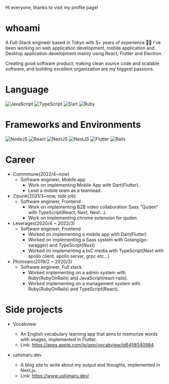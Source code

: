 Hi everyone, thanks to visit my profile page!

# whoami
A Full-Stack engineer based in Tokyo with 5+ years of experience 🧑‍💻
I've been working on web application development, mobile application and Desktop application development mainly using React, Flutter and Electron.

Creating good software product, making clean source code and scalable software, and building excellent organization are my biggest passions.

# Language
![JavaScript](https://img.shields.io/badge/javascript-%23323330.svg?style=for-the-badge&logo=javascript&logoColor=%23F7DF1E)
![TypeScript](https://img.shields.io/badge/typescript-%23007ACC.svg?style=for-the-badge&logo=typescript&logoColor=white)
![Dart](https://img.shields.io/badge/dart-%230175C2.svg?style=for-the-badge&logo=dart&logoColor=white)
![Ruby](https://img.shields.io/badge/ruby-%23CC342D.svg?style=for-the-badge&logo=ruby&logoColor=white)

# Frameworks and Environments
![NodeJS](https://img.shields.io/badge/node.js-6DA55F?style=for-the-badge&logo=node.js&logoColor=white)
![React](https://img.shields.io/badge/react-%2320232a.svg?style=for-the-badge&logo=react&logoColor=%2361DAFB)
![NextJS](https://img.shields.io/badge/Next-black?style=for-the-badge&logo=next.js&logoColor=white)
![NestJS](https://img.shields.io/badge/nestjs-%23E0234E.svg?style=for-the-badge&logo=nestjs&logoColor=white)
![Flutter](https://img.shields.io/badge/Flutter-%2302569B.svg?style=for-the-badge&logo=Flutter&logoColor=white)
![Rails](https://img.shields.io/badge/rails-%23CC0000.svg?style=for-the-badge&logo=ruby-on-rails&logoColor=white)

# Career
- Commmune(2022/4~now)
  - Software engineer, Mobile app
    - Work on implementing Mobile App with Dart(Flutter).
    - Lead a mobile team as a teamlead.
- Zipunk(2021/3~now, side job)
  - Software engineer, Frontend
    - Work on implementing B2B video collaboration Saas "Quden" with TypeScript(React, Next, Nest...).
    - Work on implementing chrome extension for quden.
- Leverages(2020/4 ~ 2022/3)
  - Software engineer, Frontend
    - Worked on implementing a mobile app with Dart(Flutter)
    - Worked on implementing a Saas system with Golang(go-swagger) and TypeScript(Nuxt)
    - Worked on implementing a toC media with TypeScript(Next with apollo client, apollo server, grpc etc...)
- Photream(2019/2 ~ 2020/3)
  - Software engineer, Full stack
    - Worked implementing on a admin system with Ruby(RubyOnRails) and JavaScript(react-rails).
    - Worked implementing on a management system with Ruby(RubyOnRails) and TypeScript(React).

# Side projects
- Vocabview
  - An English vocabulary learning app that aims to memorize words with images, implemented in Flutter.
  - Link: https://apps.apple.com/jp/app/vocabview/id6458540984
	
- ushimaru.dev
  - A blog site to write about my output and thoughts, implemented in Next.js.
  - Link: https://www.ushimaru.dev/
